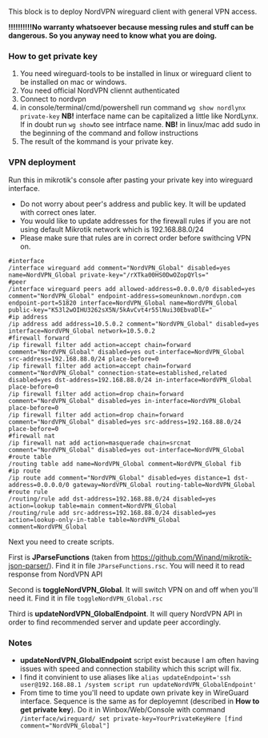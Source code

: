 This block is to deploy NordVPN wireguard client with general VPN access.

**!!!!!!!!!!No warranty whatsoever because messing rules and stuff can be dangerous. So you anyway need to know what you are doing.**

### How to get private key
1. You need wireguard-tools to be installed in linux or wireguard client to be installed on mac or windows.
2. You need official NordVPN cliennt authenticated
3. Connect to nordvpn
4. in console/terminal/cmd/powershell run command `wg show nordlynx private-key` **NB!** interface name can be capitalized a little like NordLynx. If in doubt run `wg show`to see intrface name. **NB!** in linux/mac add sudo in the beginning of the command and follow instructions
5. The result of the kommand is your private key.


### VPN deployment
Run this in mikrotik's console after pasting your private key into wireguard interface.
* Do not worry about peer's address and public key. It will be updated with correct ones later.
* You would like to update addresses for the firewall rules if you are not using default Mikrotik network which is 192.168.88.0/24
* Please make sure that rules are in correct order before swithcing VPN on.

```
#interface
/interface wireguard add comment="NordVPN_Global" disabled=yes name=NordVPN_Global private-key="/rXTka00HS0DwOZopQYls="
#peer
/interface wireguard peers add allowed-address=0.0.0.0/0 disabled=yes comment="NordVPN_Global" endpoint-address=someunknown.nordvpn.com endpoint-port=51820 interface=NordVPN_Global name=NordVPN_Global public-key="K53l2wOIHU3262sX5N/5kAvCvt4r55lNui30EbvaDlE="
#ip address
/ip address add address=10.5.0.2 comment="NordVPN_Global" disabled=yes interface=NordVPN_Global network=10.5.0.2
#firewall forward
/ip firewall filter add action=accept chain=forward comment="NordVPN_Global" disabled=yes out-interface=NordVPN_Global src-address=192.168.88.0/24 place-before=0
/ip firewall filter add action=accept chain=forward comment="NordVPN_Global" connection-state=established,related disabled=yes dst-address=192.168.88.0/24 in-interface=NordVPN_Global place-before=0
/ip firewall filter add action=drop chain=forward comment="NordVPN_Global" disabled=yes in-interface=NordVPN_Global place-before=0
/ip firewall filter add action=drop chain=forward comment="NordVPN_Global" disabled=yes src-address=192.168.88.0/24 place-before=0
#firewall nat
/ip firewall nat add action=masquerade chain=srcnat comment="NordVPN_Global" disabled=yes out-interface=NordVPN_Global
#route table
/routing table add name=NordVPN_Global comment=NordVPN_Global fib
#ip route
/ip route add comment="NordVPN_Global" disabled=yes distance=1 dst-address=0.0.0.0/0 gateway=NordVPN_Global routing-table=NordVPN_Global
#route rule
/routing/rule add dst-address=192.168.88.0/24 disabled=yes action=lookup table=main comment=NordVPN_Global
/routing/rule add src-address=192.168.88.0/24 disabled=yes action=lookup-only-in-table table=NordVPN_Global comment=NordVPN_Global
```

Next you need to create scripts.

First is **JParseFunctions** (taken from https://github.com/Winand/mikrotik-json-parser/). Find it in file `JParseFunctions.rsc`. You will need it to read response from NordVPN API

Second is **toggleNordVPN_Global**. It will switch VPN on and off when you'll need it. Find it in file `toggleNordVPN_Global.rsc`

Third is **updateNordVPN_GlobalEndpoint**. It will query NordVPN API in order to find recommended server and update peer accordingly.

### Notes
* **updateNordVPN_GlobalEndpoint** script exist because I am often having issues with speed and connection stability which this script will fix.
* I find it convinient to use aliases like `alias updateEndpoint='ssh user@192.168.88.1 /system script run updateNordVPN_GlobalEndpoint'`
* From time to time you'll need to update own private key in WireGuard interface. Sequence is the same as for deployemnt (described in **How to get private key**). Do it in Winbox/Web/Console with command `/interface/wireguard/ set private-key=YourPrivateKeyHere [find comment="NordVPN_Global"]`